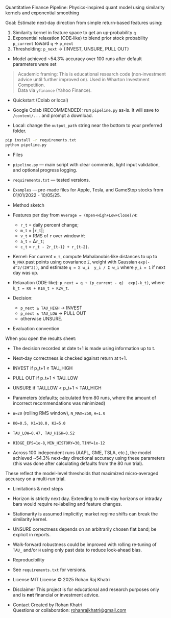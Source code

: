 Quantitative Finance Pipeline:
Physics-inspired quant model using similarity kernels and exponential smoothing

Goal: Estimate next‑day direction from simple return‑based features using:
1) Similarity kernel in feature space to get an up‑probability `q`  
2) Exponential relaxation (ODE‑like) to blend prior stock probability `p_current` toward `q` → `p_next`  
3) Thresholding: `p_next` → {INVEST, UNSURE, PULL OUT}

- Model achieved ~54.3% accuracy over 100 runs after default parameters were set

> Academic framing: This is educational research code (non‑investment advice until further improved on). Used in Wharton Investment Competition.  
> Data via `yfinance` (Yahoo Finance).



- Quickstart (Colab or local)

- Google Colab (RECOMMENDED): run `pipeline.py` as-is. It will save to `/content/...` and prompt a download.  
- Local: change the `output_path` string near the bottom to your preferred folder.

```bash
pip install -r requirements.txt
python pipeline.py
```



- Files

- `pipeline.py` — main script with clear comments, light input validation, and optional progress logging.   
- `requirements.txt` — tested versions.
- `Examples` — pre-made files for Apple, Tesla, and GameStop stocks from 01/01/2022 - 10/05/25.



- Method sketch

- Features per day from `Average = (Open+High+Low+Close)/4`:
  - `r_t` = daily percent change;  
  - `m_t` = |`r_t`|;  
  - `v_t` = RMS of `r` over window `W`;  
  - `a_t` = Δ`r_t`;  
  - `c_t` = `r_t - 2r_{t-1} + r_{t-2}`.  
- Kernel: For current `x_t`, compute Mahalanobis‑like distances to up to `N_MAX` past points using covariance `Σ`, weight with Gaussian `exp(-d^2/(2H^2))`, and estimate `q = Σ w_i  y_i / Σ w_i` where `y_i = 1` if next day was up.  
- Relaxation (ODE‑like): `p_next = q + (p_current - q)  exp(-k_t)`, where `k_t = K0 + K1m_t + K2v_t`.  
- Decision:  
  - `p_next ≥ TAU_HIGH` → INVEST  
  - `p_next ≤ TAU_LOW` → PULL OUT  
  - otherwise UNSURE.



- Evaluation convention

When you open the results sheet:
- The decision recorded at date t+1 is made using information up to t.  
- Next‑day correctness is checked against return at t+1.
- INVEST if p_t+1 ≥ TAU_HIGH  
- PULL OUT if p_t+1 ≤ TAU_LOW   
- UNSURE if TAU_LOW < p_t+1 < TAU_HIGH


- Parameters (defaults; calculated from 80 runs, where the amount of incorrect recommendations was minimized)

- `W=20` (rolling RMS window), `N_MAX=250`, `H=1.0`  
- `K0=0.5, K1=10.0, K2=5.0`  
- `TAU_LOW=0.47, TAU_HIGH=0.52`  
- `RIDGE_EPS=1e-8`, `MIN_HISTORY=30`, `TINY=1e-12`

- Across 100 independent runs (AAPL, GME, TSLA, etc.), the model achieved ~54.3% next-day directional accuracy using these parameters (this was done after calculating defaults from the 80 run trial).

These reflect the model-level thresholds that maximized micro‑averaged accuracy on a multi‑run trial.



- Limitations & next steps

- Horizon is strictly next day. Extending to multi‑day horizons or intraday bars would require re‑labeling and feature changes.  
- Stationarity is assumed implicitly; market regime shifts can break the similarity kernel.  
- UNSURE correctness depends on an arbitrarily chosen flat band; be explicit in reports.  
- Walk‑forward robustness could be improved with rolling re‑tuning of `TAU_` and/or `H` using only past data to reduce look‑ahead bias.



- Reproducibility

- See `requirements.txt` for versions.


- License
MIT License © 2025 Rohan Raj Khatri

- Disclaimer
This project is for educational and research purposes only and is **not** financial or investment advice.

- Contact
Created by Rohan Khatri  
Questions or collaboration: rohanrajkhatri@gmail.com
